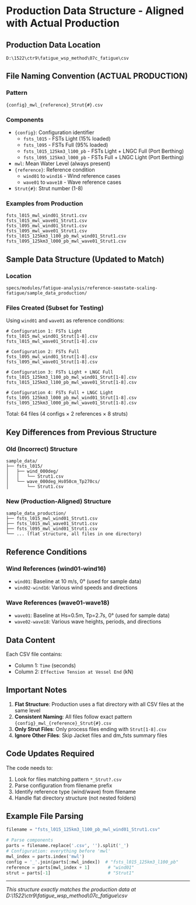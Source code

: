 # Production Data Structure - Aligned with Actual Production

## Production Data Location
`D:\1522\ctr9\fatigue_wsp_method\07c_fatigue\csv`

## File Naming Convention (ACTUAL PRODUCTION)

### Pattern
```
{config}_mwl_{reference}_Strut{#}.csv
```

### Components
- `{config}`: Configuration identifier
  - `fsts_l015` - FSTs Light (15% loaded)
  - `fsts_l095` - FSTs Full (95% loaded)
  - `fsts_l015_125km3_l100_pb` - FSTs Light + LNGC Full (Port Berthing)
  - `fsts_l095_125km3_l000_pb` - FSTs Full + LNGC Light (Port Berthing)
- `mwl`: Mean Water Level (always present)
- `{reference}`: Reference condition
  - `wind01` to `wind16` - Wind reference cases
  - `wave01` to `wave18` - Wave reference cases
- `Strut{#}`: Strut number (1-8)

### Examples from Production
```
fsts_l015_mwl_wind01_Strut1.csv
fsts_l015_mwl_wave01_Strut1.csv
fsts_l095_mwl_wind01_Strut1.csv
fsts_l095_mwl_wave01_Strut1.csv
fsts_l015_125km3_l100_pb_mwl_wind01_Strut1.csv
fsts_l095_125km3_l000_pb_mwl_wave01_Strut1.csv
```

## Sample Data Structure (Updated to Match)

### Location
`specs/modules/fatigue-analysis/reference-seastate-scaling-fatigue/sample_data_production/`

### Files Created (Subset for Testing)
Using `wind01` and `wave01` as reference conditions:

```
# Configuration 1: FSTs Light
fsts_l015_mwl_wind01_Strut[1-8].csv
fsts_l015_mwl_wave01_Strut[1-8].csv

# Configuration 2: FSTs Full  
fsts_l095_mwl_wind01_Strut[1-8].csv
fsts_l095_mwl_wave01_Strut[1-8].csv

# Configuration 3: FSTs Light + LNGC Full
fsts_l015_125km3_l100_pb_mwl_wind01_Strut[1-8].csv
fsts_l015_125km3_l100_pb_mwl_wave01_Strut[1-8].csv

# Configuration 4: FSTs Full + LNGC Light
fsts_l095_125km3_l000_pb_mwl_wind01_Strut[1-8].csv
fsts_l095_125km3_l000_pb_mwl_wave01_Strut[1-8].csv
```

Total: 64 files (4 configs × 2 references × 8 struts)

## Key Differences from Previous Structure

### Old (Incorrect) Structure
```
sample_data/
├── fsts_l015/
│   ├── wind_000deg/
│   │   └── Strut1.csv
│   └── wave_000deg_Hs050cm_Tp270cs/
│       └── Strut1.csv
```

### New (Production-Aligned) Structure
```
sample_data_production/
├── fsts_l015_mwl_wind01_Strut1.csv
├── fsts_l015_mwl_wave01_Strut1.csv
├── fsts_l095_mwl_wind01_Strut1.csv
└── ... (flat structure, all files in one directory)
```

## Reference Conditions

### Wind References (wind01-wind16)
- `wind01`: Baseline at 10 m/s, 0° (used for sample data)
- `wind02-wind16`: Various wind speeds and directions

### Wave References (wave01-wave18)
- `wave01`: Baseline at Hs=0.5m, Tp=2.7s, 0° (used for sample data)
- `wave02-wave18`: Various wave heights, periods, and directions

## Data Content

Each CSV file contains:
- Column 1: `Time` (seconds)
- Column 2: `Effective Tension at Vessel End` (kN)

## Important Notes

1. **Flat Structure**: Production uses a flat directory with all CSV files at the same level
2. **Consistent Naming**: All files follow exact pattern `{config}_mwl_{reference}_Strut{#}.csv`
3. **Only Strut Files**: Only process files ending with `Strut[1-8].csv`
4. **Ignore Other Files**: Skip Jacket files and dm_fsts summary files

## Code Updates Required

The code needs to:
1. Look for files matching pattern `*_Strut?.csv`
2. Parse configuration from filename prefix
3. Identify reference type (wind/wave) from filename
4. Handle flat directory structure (not nested folders)

## Example File Parsing

```python
filename = "fsts_l015_125km3_l100_pb_mwl_wind01_Strut1.csv"

# Parse components
parts = filename.replace('.csv', '').split('_')
# Configuration: everything before 'mwl'
mwl_index = parts.index('mwl')
config = '_'.join(parts[:mwl_index])  # "fsts_l015_125km3_l100_pb"
reference = parts[mwl_index + 1]       # "wind01" 
strut = parts[-1]                      # "Strut1"
```

---
*This structure exactly matches the production data at D:\1522\ctr9\fatigue_wsp_method\07c_fatigue\csv*